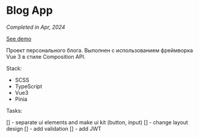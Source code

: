 # Blog App

_Completed in Apr, 2024_

[See demo]()

Проект персонального блога. Выполнен с использованием фреймворка Vue 3 в стиле Composition API.

Stack:

- SCSS
- TypeScript
- Vue3
- Pinia

Tasks:

[] - separate ui elements and make ui kit (button, input)
[] - change layout design
[] - add validation
[] - add JWT
